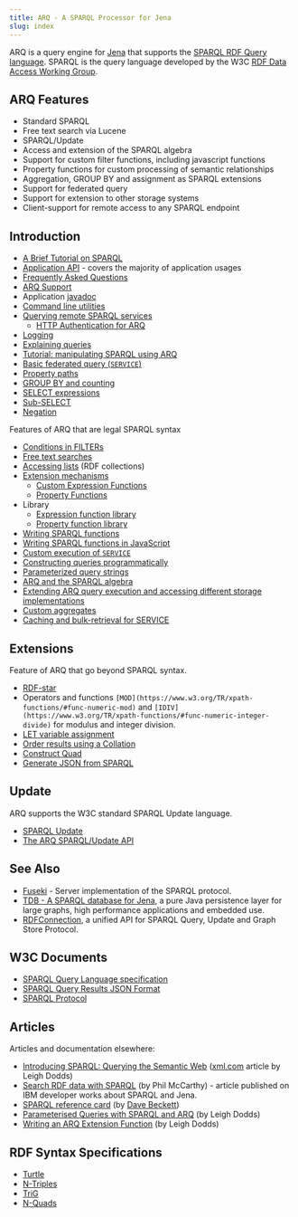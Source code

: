 ```yaml
---
title: ARQ - A SPARQL Processor for Jena
slug: index
---
```


ARQ is a query engine for [Jena](https://jena.apache.org/) that
supports the
[SPARQL RDF Query language](http://www.w3.org/TR/sparql11-query/).
SPARQL is the query language developed by the W3C
[RDF Data Access Working Group](http://www.w3.org/2001/sw/DataAccess/).

## ARQ Features

- Standard SPARQL
- Free text search via Lucene
- SPARQL/Update
- Access and extension of the SPARQL algebra
- Support for custom filter functions, including javascript functions
- Property functions for custom processing of semantic
    relationships
- Aggregation, GROUP BY and assignment as SPARQL extensions
- Support for federated query
- Support for extension to other storage systems
- Client-support for remote access to any SPARQL endpoint

## Introduction

- [A Brief Tutorial on SPARQL](/tutorials/sparql.html)
- [Application API](app_api.html) - covers the majority of
    application usages
- [Frequently Asked Questions](faq.html)
- [ARQ Support](support.html)
- Application [javadoc](/documentation/javadoc/arq/index.html)
- [Command line utilities](cmds.html)
- [Querying remote SPARQL services](sparql-remote.html)
  - [HTTP Authentication for ARQ](http-auth.html)
- [Logging](logging.html)
- [Explaining queries](explain.html)
- [Tutorial: manipulating SPARQL using ARQ](manipulating_sparql_using_arq.html)
- [Basic federated query (`SERVICE`)](service.html)
- [Property paths](property_paths.html)
- [GROUP BY and counting](group-by.html)
- [SELECT expressions](select_expr.html)
- [Sub-SELECT](sub-select.html)
- [Negation](negation.html)

Features of ARQ that are legal SPARQL syntax

- [Conditions in FILTERs](function_forms.html)
- [Free text searches](text-query.html)
- [Accessing lists](rdf_lists.html) (RDF collections)
- [Extension mechanisms](extension.html)
  - [Custom Expression Functions](extension.html#valueFunctions)
  - [Property Functions](extension.html#property-functions)
- Library
  - [Expression function library](library-function.html)
  - [Property function library](library-propfunc.html)
- [Writing SPARQL functions](writing_functions.html)
- [Writing SPARQL functions in JavaScript](javascript-functions.html)
- [Custom execution of `SERVICE`](custom_service_executors.html)
- [Constructing queries programmatically](programmatic.html)
- [Parameterized query strings](parameterized-sparql-strings.html)
- [ARQ and the SPARQL algebra](algebra.html)
- [Extending ARQ query execution and accessing different storage implementations](arq-query-eval.html)
- [Custom aggregates](custom_aggregates.html)
- [Caching and bulk-retrieval for SERVICE](service_enhancer.html)

## Extensions

Feature of ARQ that go beyond SPARQL syntax. 

- [RDF-star](https://w3c.github.io/rdf-star/)
- Operators and functions
    `[MOD](https://www.w3.org/TR/xpath-functions/#func-numeric-mod)`
    and `[IDIV](https://www.w3.org/TR/xpath-functions/#func-numeric-integer-divide)` for modulus and integer division.
- [LET variable assignment](assignment.html)
- [Order results using a Collation](collation.html)
- [Construct Quad](construct-quad.html)
- [Generate JSON from SPARQL](generate-json-from-sparql.html)

## Update

ARQ supports the W3C standard SPARQL Update language.

- [SPARQL Update](http://www.w3.org/TR/sparql11-update/)
- [The ARQ SPARQL/Update API](update.html)

## See Also

- [Fuseki](../fuseki2/index.html) - Server implementation of the SPARQL protocol.
- [TDB - A SPARQL database for Jena](../tdb), a pure Java persistence layer for large graphs, high performance applications and embedded use.
- [RDFConnection](../rdfconnection), a unified API for SPARQL Query, Update and Graph Store Protocol.

## W3C Documents

- [SPARQL Query Language specification](http://www.w3.org/TR/sparql11-query/)
- [SPARQL Query Results JSON Format](https://www.w3.org/TR/sparql11-results-json/)
- [SPARQL Protocol](http://www.w3.org/TR/rdf-sparql-protocol/)

## Articles

Articles and documentation elsewhere:

- [Introducing SPARQL: Querying the Semantic Web](http://xml.com/lpt/a/2005/11/16/introducing-sparql-querying-semantic-web-tutorial.html)
    ([xml.com](http://www.xml.com/) article by Leigh Dodds)
- [Search RDF data with SPARQL](http://www.ibm.com/developerworks/xml/library/j-sparql/)
    (by Phil McCarthy) - article published on IBM developer works about
    SPARQL and Jena.
- [SPARQL reference card](http://www.dajobe.org/2005/04-sparql/)
    (by [Dave Beckett](http://www.dajobe.org/))
- [Parameterised Queries with SPARQL and ARQ](http://www.ldodds.com/blog/archives/000251.html)
    (by Leigh Dodds)
- [Writing an ARQ Extension Function](http://www.ldodds.com/blog/archives/000252.html)
    (by Leigh Dodds)

## RDF Syntax Specifications

- [Turtle](https://www.w3.org/TR/turtle/)
- [N-Triples](https://www.w3.org/TR/n-triples)
- [TriG](https://www.w3.org/TR/trig/)
- [N-Quads](https://www.w3.org/TR/n-quads/)
